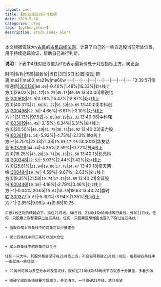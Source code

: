 ```yaml
---
layout: post
title: 股价四线法则实时数据
date: 2020-5-10
categories: blog
tags: [python,stock]
description: stock index alert
---
```



本文根据雪球大v[古泉](https://xueqiu.com/u/7148646888)的[古泉四线法则](https://xueqiu.com/7148646888/130498192)，计算了自己的一些自选股当前所处位置，用于持续追踪验证，帮助自己进行判断。

**说明**：下表中4线对应取值为`红色`表示最新价处于对应指标上方，属正面

时间|名称|代码|最新价|当日|3日|5日|位置|变动|距离|ma21|ma60|ma21w|ma60w
---|---|---|---|---|---|---|---|---
13:39:57|信维通信|[300136](https://xueqiu.com/S/SZ300136)|`60.09`|-0.46%|1.48%|16.33%|处`4`线上方|0|29.02%|`54.17`|`49.25`|`45.15`|`40.05`
13:40:00|寒锐钴业|[300618](https://xueqiu.com/S/SZ300618)|`86.9`|0.78%|15.47%|12.87%|处`4`线上方|0|40.31%|`71.66`|`61.27`|`56.59`|`60.09`
13:40:03|中科创达|[300496](https://xueqiu.com/S/SZ300496)|`92.38`|-4.66%|-6.61%|-3.10%|处`3`线上方|-1|31.13%|97.92|`76.85`|`69.18`|`52.31`
13:40:06|中科曙光|[603019](https://xueqiu.com/S/SH603019)|`46.45`|-3.15%|-0.34%|6.31%|处`4`线上方|0|20.50%|`46.19`|`41.78`|`38.73`|`30.92`
13:40:03|诺力股份|[603611](https://xueqiu.com/S/SH603611)|`21.14`|-5.92%|-4.73%|-2.13%|处`2`线上方|-1|4.70%|22.13|21.38|`19.83`|`17.95`
13:40:12|华友钴业|[603799](https://xueqiu.com/S/SH603799)|`44.44`|-4.35%|2.59%|-0.72%|处`4`线上方|0|19.25%|`43.28`|`38.71`|`36.16`|`32.50`
13:40:15|长亮科技|[300348](https://xueqiu.com/S/SZ300348)|`22.52`|-5.93%|2.44%|7.42%|处`4`线上方|0|25.81%|`21.94`|`19.00`|`17.78`|`14.47`
13:40:18|盛天网络|[300494](https://xueqiu.com/S/SZ300494)|`19.76`|-4.59%|-9.67%|-2.63%|处`3`线上方|0|9.35%|21.58|`19.74`|`17.45`|`14.89`
13:40:21|金证股份|[600446](https://xueqiu.com/S/SH600446)|`19.36`|-4.16%|-2.79%|0.46%|处`2`线上方|-1|-0.04%|20.65|`19.04`|`18.30`|19.63
13:40:24|赢时胜|[300377](https://xueqiu.com/S/SZ300377)|`9.65`|-5.30%|-3.94%|1.35%|处`1`线上方|-1|-2.85%|9.99|`9.41`|9.68|10.75

```
古泉4线法则的精髓如下。抓住21日线、60日线、21周线及60周线等四条线，外加21月线，任何一只股票上涨都要穿过这四条线，任何一只股票要想爆雷也要先下穿过这四条线：

+ 当股价爬上四条线中的两条可以少量建仓

+ 爬上四条线中的三条可以加大仓位

+ 爬上四条线中的四条可以全仓

任何一只大牛，其股价都会坚守在21月线上方，不会轻易跌破21月线；相反，每跌破四条线中一条就减一些仓位：

+ 21周线可做为多空分水岭及警戒线，股价在21周线及60周线下方就要十分慎重，多看少做

+ 跌破全部四条线就要大幅减仓，甚至清仓，一旦跌破21月线，清仓观望
```